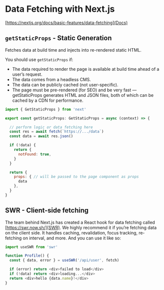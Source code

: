 # Data Fetching with Next.js

[https://nextjs.org/docs/basic-features/data-fetching](Docs)

## ```getStaticProps``` - Static Generation

Fetches data at build time and injects into re-rendered static HTML.

You should use ```getStaticProps``` if:

- The data required to render the page is available at build time ahead of a user’s request.
- The data comes from a headless CMS.
- The data can be publicly cached (not user-specific).
- The page must be pre-rendered (for SEO) and be very fast — getStaticProps generates HTML and JSON files, both of which can be cached by a CDN for performance.

```javascript
import { GetStaticProps } from 'next'

export const getStaticProps: GetStaticProps = async (context) => {

  // perform logic or data fetching here
  const res = await fetch(`https://.../data`)
  const data = await res.json()

  if (!data) {
    return {
      notFound: true,
    }
  }

  return {
    props: { // will be passed to the page component as props
      data
    }, 
  }
}
```

## SWR - Client-side fetching

The team behind Next.js has created a React hook for data fetching called [https://swr.now.sh/](SWR). We highly recommend it if you’re fetching data on the client side. It handles caching, revalidation, focus tracking, re-fetching on interval, and more. And you can use it like so:

```javascript
import useSWR from 'swr'

function Profile() {
  const { data, error } = useSWR('/api/user', fetch)

  if (error) return <div>failed to load</div>
  if (!data) return <div>loading...</div>
  return <div>hello {data.name}!</div>
}
```

